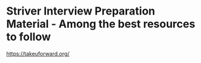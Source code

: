 # Striver Interview Preparation Material - Among the best resources to follow
https://takeuforward.org/

